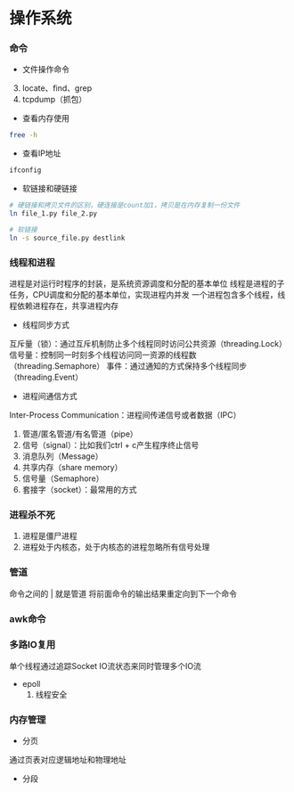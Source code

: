 # 操作系统


### 命令

* 文件操作命令

3. locate、find、grep
4. tcpdump（抓包）




* 查看内存使用

```sh
free -h
```

* 查看IP地址

```sh
ifconfig
```

* 软链接和硬链接

```sh
# 硬链接和拷贝文件的区别，硬连接是count加1，拷贝是在内存复制一份文件
ln file_1.py file_2.py

# 软链接
ln -s source_file.py destlink
```



### 线程和进程

进程是对运行时程序的封装，是系统资源调度和分配的基本单位
线程是进程的子任务，CPU调度和分配的基本单位，实现进程内并发
一个进程包含多个线程，线程依赖进程存在，共享进程内存

* 线程同步方式

互斥量（锁）：通过互斥机制防止多个线程同时访问公共资源（threading.Lock）
信号量：控制同一时刻多个线程访问同一资源的线程数（threading.Semaphore）
事件：通过通知的方式保持多个线程同步（threading.Event）

* 进程间通信方式

Inter-Process Communication：进程间传递信号或者数据（IPC）

1. 管道/匿名管道/有名管道（pipe）
2. 信号（signal）：比如我们ctrl + c产生程序终止信号
3. 消息队列（Message）
4. 共享内存（share memory）
5. 信号量（Semaphore）
6. 套接字（socket）：最常用的方式



### 进程杀不死

1. 进程是僵尸进程
2. 进程处于内核态，处于内核态的进程忽略所有信号处理



### 管道

命令之间的 | 就是管道
将前面命令的输出结果重定向到下一个命令



### awk命令



### 多路IO复用

单个线程通过追踪Socket IO流状态来同时管理多个IO流


* epoll
  1. 线程安全



### 内存管理

* 分页

通过页表对应逻辑地址和物理地址

* 分段

